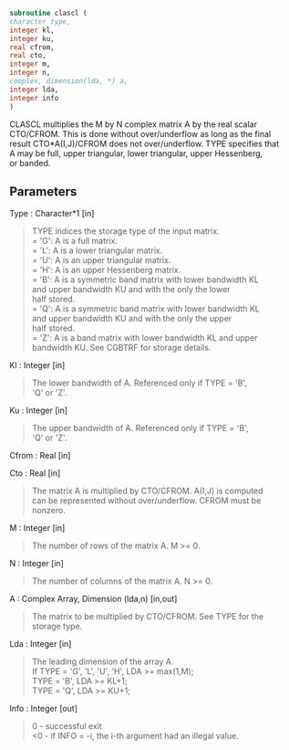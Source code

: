 ```fortran  
subroutine clascl (  
character type,  
integer kl,  
integer ku,  
real cfrom,  
real cto,  
integer m,  
integer n,  
complex, dimension(lda, *) a,  
integer lda,  
integer info  
)  
```  
  
CLASCL multiplies the M by N complex matrix A by the real scalar  
CTO/CFROM.  This is done without over/underflow as long as the final  
result CTO*A(I,J)/CFROM does not over/underflow. TYPE specifies that  
A may be full, upper triangular, lower triangular, upper Hessenberg,  
or banded.  
  
## Parameters  
Type : Character*1 [in]  
> TYPE indices the storage type of the input matrix.  
> = 'G':  A is a full matrix.  
> = 'L':  A is a lower triangular matrix.  
> = 'U':  A is an upper triangular matrix.  
> = 'H':  A is an upper Hessenberg matrix.  
> = 'B':  A is a symmetric band matrix with lower bandwidth KL  
> and upper bandwidth KU and with the only the lower  
> half stored.  
> = 'Q':  A is a symmetric band matrix with lower bandwidth KL  
> and upper bandwidth KU and with the only the upper  
> half stored.  
> = 'Z':  A is a band matrix with lower bandwidth KL and upper  
> bandwidth KU. See CGBTRF for storage details.  
  
Kl : Integer [in]  
> The lower bandwidth of A.  Referenced only if TYPE = 'B',  
> 'Q' or 'Z'.  
  
Ku : Integer [in]  
> The upper bandwidth of A.  Referenced only if TYPE = 'B',  
> 'Q' or 'Z'.  
  
Cfrom : Real [in]  
  
Cto : Real [in]  
> The matrix A is multiplied by CTO/CFROM. A(I,J) is computed  
> can be represented without over/underflow.  CFROM must be  
> nonzero.  
  
M : Integer [in]  
> The number of rows of the matrix A.  M >= 0.  
  
N : Integer [in]  
> The number of columns of the matrix A.  N >= 0.  
  
A : Complex Array, Dimension (lda,n) [in,out]  
> The matrix to be multiplied by CTO/CFROM.  See TYPE for the  
> storage type.  
  
Lda : Integer [in]  
> The leading dimension of the array A.  
> If TYPE = 'G', 'L', 'U', 'H', LDA >= max(1,M);  
> TYPE = 'B', LDA >= KL+1;  
> TYPE = 'Q', LDA >= KU+1;  
  
Info : Integer [out]  
> 0  - successful exit  
> <0 - if INFO = -i, the i-th argument had an illegal value.  
  
